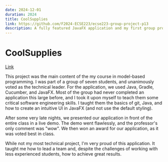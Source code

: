 ```yaml
---
date: 2024-12-01 
duration: 2024
title: CoolSupplies
link: https://github.com/F2024-ECSE223/ecse223-group-project-p13
description: A fully featured JavaFX application and my first group project in university. Our application won the best demo prize, and received praise for ease of use and look.
---
```

# CoolSupplies
[Link](https://github.com/F2024-ECSE223/ecse223-group-project-p13) 

This project was the main content of the my course in model-based programming. I was part of a group of seven students, and unanimously voted as the technical leader. For the application, we used Java, Gradle, Cucumber, and JavaFX. Most of the group had never completed an application this large before, and I took it upon myself to teach them some critical software engineering skills. I taught them the basics of git, Java, and how to create an intuitive UI in JavaFX (and not use the default styling). 

After some very late nights, we presented our application in front of the entire class in a live demo. The demo went flawlessly, and the professor's only comment was "wow". We then won an award for our application, as it was voted best in class. 

While not my most technical project, I'm very proud of this application. It taught me how to lead a team and, despite the challenges of working with less experienced students, how to achieve great results. 
